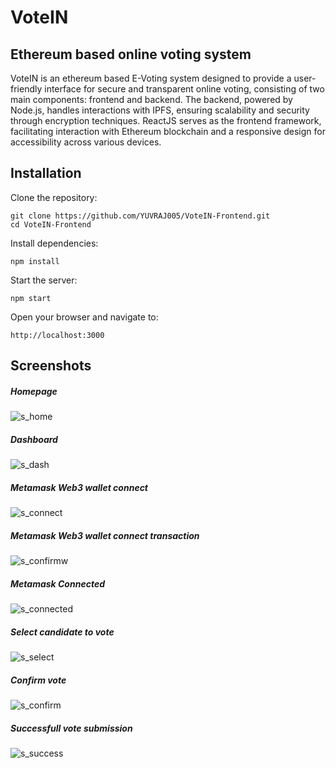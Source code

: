 # VoteIN 
## Ethereum based online voting system

VoteIN is an ethereum based E-Voting system designed to provide a user-friendly interface for secure and transparent online voting, consisting of two main components: frontend and backend. The backend, powered by Node.js, handles interactions with IPFS, ensuring scalability and security through encryption techniques. ReactJS serves as the frontend framework, facilitating interaction with Ethereum blockchain and a responsive design for accessibility across various devices.

## Installation

Clone the repository:
```
git clone https://github.com/YUVRAJ005/VoteIN-Frontend.git
cd VoteIN-Frontend
```
Install dependencies:
```
npm install
```
Start the server:
```
npm start
```
Open your browser and navigate to:
```
http://localhost:3000
```

## Screenshots

##### Homepage 
![s_home](https://github.com/user-attachments/assets/26ed4504-69ea-4580-894e-a7c55fd71826)

##### Dashboard
![s_dash](https://github.com/user-attachments/assets/fc69651c-6c52-45bb-8cec-59b4eaf0ee3b)

##### Metamask Web3 wallet connect
![s_connect](https://github.com/user-attachments/assets/781284e1-ac8c-412f-b2ec-a03417a49f56)

##### Metamask Web3 wallet connect transaction
![s_confirmw](https://github.com/user-attachments/assets/07388fd4-3ed8-4917-8b41-2850ab81d71f)

##### Metamask Connected
![s_connected](https://github.com/user-attachments/assets/847c1aab-c5f1-45e4-95e0-ced5f3f3355d)

##### Select candidate to vote
![s_select](https://github.com/user-attachments/assets/35e1a8e4-cdc3-4d51-8712-6297bf3cd9c2)

##### Confirm vote
![s_confirm](https://github.com/user-attachments/assets/ff3f5359-0d3b-40b4-800c-265ec6f7916a)

##### Successfull vote submission
![s_success](https://github.com/user-attachments/assets/ced3e69c-d7b6-4bce-bc5c-95f9540eca06)


